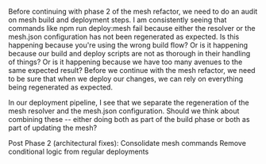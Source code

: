 Before continuing with phase 2 of the mesh refactor, we need to do an audit on mesh build and deployment steps. I am consistently seeing that commands like npm run deploy:mesh fail because either the resolver or the mesh.json configuration has not been regenerated as expected. Is this happening because you're using the wrong build flow? Or is it happening because our build and deploy scripts are not as thorough in their handling of things?  Or is it happening because we have too many avenues to the same expected result? Before we continue with the mesh refactor, we need to be sure that when we deploy our changes, we can rely on everything being regenerated as expected.

In our deployment pipeline, I see that we separate the regeneration of the mesh resolver and the mesh.json configuration.  Should we think about combining these -- either doing both as part of the build phase or both as part of updating the mesh?

Post Phase 2 (architectural fixes):
Consolidate mesh commands
Remove conditional logic from regular deployments
